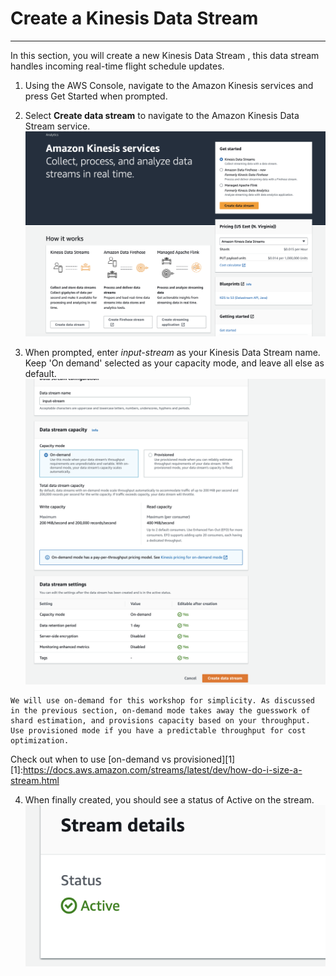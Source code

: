 # Create a Kinesis Data Stream

---


In this section, you will create a new Kinesis Data Stream , this data stream handles incoming real-time flight schedule updates.

1. Using the AWS Console, navigate to the Amazon Kinesis services and press Get Started when prompted.

2. Select **Create data stream** to navigate to the Amazon Kinesis Data Stream service.
![Alt](/assets/images/streamprocess/sp1.png "Get Started")

3. When prompted, enter *input-stream* as your Kinesis Data Stream name.
Keep 'On demand' selected as your capacity mode, and leave all else as default.
![Alt](/assets/images/streamprocess/sp2.png "Get Started")
```
We will use on-demand for this workshop for simplicity. As discussed in the previous section, on-demand mode takes away the guesswork of shard estimation, and provisions capacity based on your throughput. Use provisioned mode if you have a predictable throughput for cost optimization.
```
Check out when to use [on-demand vs provisioned][1]
[1]:https://docs.aws.amazon.com/streams/latest/dev/how-do-i-size-a-stream.html

4. When finally created, you should see a status of Active on the stream.
![Alt](/assets/images/streamprocess/sp3.png "Get Started")
